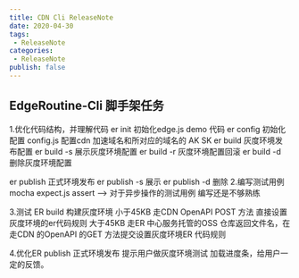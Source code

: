 ```yaml
---
title: CDN Cli ReleaseNote
date: 2020-04-30
tags:
 - ReleaseNote      
categories: 
 - ReleaseNote
publish: false
---
```


## EdgeRoutine-Cli 脚手架任务 

1.优化代码结构，并理解代码
  er init   初始化edge.js demo 代码
  er config 初始化配置 config.js 配置cdn 加速域名和所对应的域名的 AK SK
  er build  灰度环境发布配置
  er build -s 展示灰度环境配置
  er build -r 灰度环境配置回滚
  er build -d 删除灰度环境配置

  er publish 正式环境发布
  er publish -s 展示
  er publish -d 删除
2.编写测试用例 mocha  expect.js  assert  --> 对于异步操作的测试用例 编写还是不够熟练

3.测试 ER build 构建灰度环境
    小于45KB 走CDN OpenAPI POST 方法 直接设置灰度环境的er代码规则
    大于45KB 走ER 中心服务托管的OSS 仓库返回文件名，在走CDN 的OpenAPI 的GET 方法提交设置灰度环境ER 代码规则

4.优化ER publish 正式环境发布
    提示用户做灰度环境测试
    加载进度条，给用户一定的反馈。
  
## 
